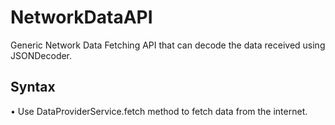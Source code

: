 # NetworkDataAPI

Generic Network Data Fetching API that can decode the data received using JSONDecoder.

## Syntax

&bull; Use DataProviderService.fetch method to fetch data from the internet.
